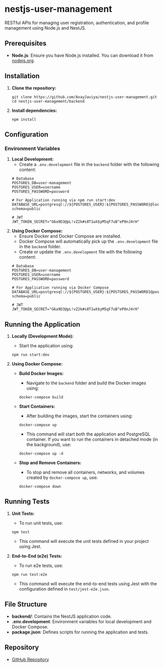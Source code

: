 # nestjs-user-management
RESTful APIs for managing user registration, authentication, and profile management using Node.js and NestJS.

## Prerequisites
- **Node.js**: Ensure you have Node.js installed. You can download it from [nodejs.org](https://nodejs.org/).

## Installation
1. **Clone the repository:**
    ```
    git clone https://github.com/AxayJaviya/nestjs-user-management.git
    cd nestjs-user-management/backend
    ```
2. **Install dependencies:**
    ```
    npm install
    ```

## Configuration

### Environment Variables

1. **Local Development:**
    - Create a `.env.development` file in the `backend` folder with the following content:
    ```env
    # Database
    POSTGRES_DB=user-management
    POSTGRES_USER=username
    POSTGRES_PASSWORD=password
    
    # For Application running via npm run start:dev
    DATABASE_URL=postgresql://${POSTGRES_USER}:${POSTGRES_PASSWORD}@localhost:5432/${POSTGRES_DB}?schema=public
    
    # JWT
    JWT_TOKEN_SECRET="G6a9D3@pL!vZ2k#s8T1wX$yM5qF7uB^eP0nJ4rH"
    ```
2. **Using Docker Compose:**
    - Ensure Docker and Docker Compose are installed.
    - Docker Compose will automatically pick up the `.env.development` file in the `backend` folder.
    - Create or update the `.env.development` file with the following content:
    ```env
    # Database
    POSTGRES_DB=user-management
    POSTGRES_USER=username
    POSTGRES_PASSWORD=password
    
    # For Application running via Docker Compose
    DATABASE_URL=postgresql://${POSTGRES_USER}:${POSTGRES_PASSWORD}@postgres:5432/${POSTGRES_DB}?schema=public
    
    # JWT
    JWT_TOKEN_SECRET="G6a9D3@pL!vZ2k#s8T1wX$yM5qF7uB^eP0nJ4rH"
    ```

## Running the Application

1. **Locally (Development Mode):**
   - Start the application using:
    ```
    npm run start:dev
    ```

2. **Using Docker Compose:**
   - **Build Docker Images:**
      - Navigate to the `backend` folder and build the Docker images using:
     ```
     docker-compose build
     ```

   - **Start Containers:**
      - After building the images, start the containers using:
     ```
     docker-compose up
     ```
      - This command will start both the application and PostgreSQL container. If you want to run the containers in detached mode (in the background), use:
     ```
     docker-compose up -d
     ```

   - **Stop and Remove Containers:**
      - To stop and remove all containers, networks, and volumes created by `docker-compose up`, use:
     ```
     docker-compose down
     ```

## Running Tests

1. **Unit Tests:**
    - To run unit tests, use:
    ```
    npm test
    ```
    - This command will execute the unit tests defined in your project using Jest.

2. **End-to-End (e2e) Tests:**
    - To run e2e tests, use:
    ```
    npm run test:e2e
    ```
    - This command will execute the end-to-end tests using Jest with the configuration defined in `test/jest-e2e.json`.

## File Structure
- **backend/**: Contains the NestJS application code.
- **.env.development**: Environment variables for local development and Docker Compose.
- **package.json**: Defines scripts for running the application and tests.

## Repository
- [GitHub Repository](https://github.com/AxayJaviya/nestjs-user-management)
